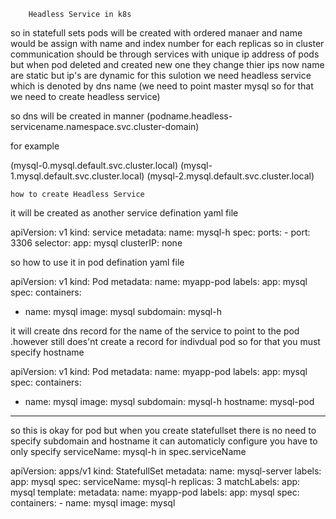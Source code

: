 		Headless Service in k8s

so in statefull sets pods will be created with ordered manaer and name would be assign
with name and index number for each replicas so in cluster communication should be through
services with unique ip address of pods but when pod deleted and created new one they
change thier ips now name are static but ip's are dynamic for this sulotion we need
headless service which is denoted by dns name (we need to point master mysql so for that
we need to create headless service)


so dns will be created in manner 
	(podname.headless-servicename.namespace.svc.cluster-domain)

for example

(mysql-0.mysql.default.svc.cluster.local)
(mysql-1.mysql.default.svc.cluster.local)
(mysql-2.mysql.default.svc.cluster.local)


	how to create Headless Service

it will be created as another service defination yaml file

apiVersion: v1
kind: service
metadata:
  name: mysql-h
spec:
  ports:
    - port: 3306
  selector:
    app: mysql
  clusterIP: none


so how to use it in pod defination yaml file

apiVersion: v1
kind: Pod
metadata:
  name: myapp-pod
  labels:
    app: mysql
spec:
  containers:
  - name: mysql
    image: mysql
  subdomain: mysql-h


it will create dns record for the name of the service to point to the pod .however
still does'nt create a record for indivdual pod so for that you must specify hostname

apiVersion: v1
kind: Pod
metadata:
  name: myapp-pod
  labels:
    app: mysql
spec:
  containers:
  - name: mysql
    image: mysql
  subdomain: mysql-h
  hostname: mysql-pod


--------------------------------------------------------------------------------

so this is okay for pod but when you create statefullset there is no need to specify
subdomain and hostname it can automaticly configure you have to only specify
serviceName: mysql-h in spec.serviceName

apiVersion: apps/v1
kind: StatefullSet
metadata:
  name: mysql-server
  labels:
    app: mysql
spec:
  serviceName: mysql-h
  replicas: 3
  matchLabels:
    app: mysql
  template:
    metadata:
      name: myapp-pod
      labels:
        app: mysql
    spec:
      containers:
      - name: mysql
        image: mysql


